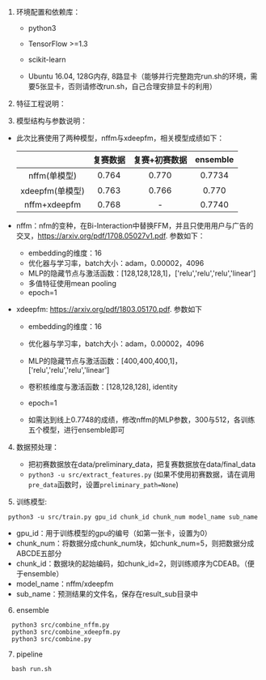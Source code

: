 1. 环境配置和依赖库：

   - python3

   - TensorFlow >=1.3

   - scikit-learn

   - Ubuntu 16.04, 128G内存, 8路显卡（能够并行完整跑完run.sh的环境，需要5张显卡，否则请修改run.sh，自己合理安排显卡的利用）

     


2. 特征工程说明：


     

3. 模型结构与参数说明：


 - 此次比赛使用了两种模型，nffm与xdeepfm，相关模型成绩如下：  

   |                 | 复赛数据 | 复赛+初赛数据 | ensemble |
   | :-------------: | :------: | :-----------: | :------: |
   |  nffm(单模型)   |  0.764   |     0.770     |  0.7734  |
   | xdeepfm(单模型) |  0.763   |     0.766     |  0.770   |
   |  nffm+xdeepfm   |  0.768   |       -       |  0.7740  |

  - nffm：nfm的变种，在Bi-Interaction中替换FFM，并且只使用用户与广告的交叉，https://arxiv.org/pdf/1708.05027v1.pdf.
  参数如下：

      - embedding的维度：16
      - 优化器与学习率，batch大小：adam，0.00002，4096
      - MLP的隐藏节点与激活函数：[128,128,128,1]，['relu','relu','relu','linear']
      - 多值特征使用mean pooling
      - epoch=1


  - xdeepfm: https://arxiv.org/pdf/1803.05170.pdf.
  参数如下

      - embedding的维度：16
      - 优化器与学习率，batch大小：adam，0.00002，4096
      - MLP的隐藏节点与激活函数：[400,400,400,1]，['relu','relu','relu','linear']
      - 卷积核维度与激活函数：[128,128,128], identity
      - epoch=1

      - 如需达到线上0.7748的成绩，修改nffm的MLP参数，300与512，各训练五个模型，进行ensemble即可



4. 数据预处理：
   - 把初赛数据放在data/preliminary_data，把复赛数据放在data/final_data
   - `python3 -u src/extract_features.py`  (如果不使用初赛数据，请在调用`pre_data`函数时，设置`preliminary_path=None`)




5. 训练模型:
```
 python3 -u src/train.py gpu_id chunk_id chunk_num model_name sub_name
```
 - gpu_id：用于训练模型的gpu的编号（如第一张卡，设置为0）
 - chunk_num：将数据分成chunk_num块，如chunk_num=5，则把数据分成ABCDE五部分
 - chunk_id：数据块的起始编码，如chunk_id=2，则训练顺序为CDEAB。（便于ensemble）
 - model_name：nffm/xdeepfm
 - sub_name：预测结果的文件名，保存在result_sub目录中




6. ensemble
```
  python3 src/combine_nffm.py
  python3 src/combine_xdeepfm.py
  python3 src/combine.py
```



7. pipeline

```
  bash run.sh
```

  
